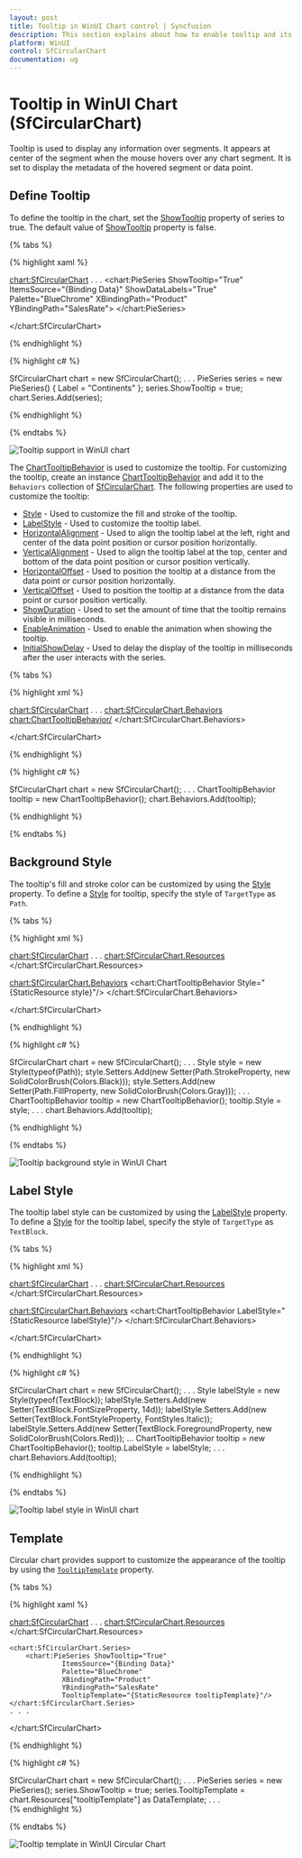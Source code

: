 ```yaml
---
layout: post
title: Tooltip in WinUI Chart control | Syncfusion
description: This section explains about how to enable tooltip and its customization in Syncfusion WinUI Chart (SfCircularChart) control
platform: WinUI
control: SfCircularChart
documentation: ug
---
```


# Tooltip in WinUI Chart (SfCircularChart)

Tooltip is used to display any information over segments. It appears at center of the segment when the mouse hovers over any chart segment. It is set to display the metadata of the hovered segment or data point.

## Define Tooltip

To define the tooltip in the chart, set the [ShowTooltip]() property of series to true. The default value of [ShowTooltip]() property is false.

{% tabs %}

{% highlight xaml %}

<chart:SfCircularChart>
. . .
    <chart:PieSeries ShowTooltip="True"
                     ItemsSource="{Binding Data}" 
                     ShowDataLabels="True" 
                     Palette="BlueChrome"
                     XBindingPath="Product" 
                     YBindingPath="SalesRate">
    </chart:PieSeries>

</chart:SfCircularChart>

{% endhighlight %}

{% highlight c# %}

SfCircularChart chart = new SfCircularChart();
. . .
PieSeries series = new PieSeries() { Label = "Continents" };
series.ShowTooltip = true;
chart.Series.Add(series);

{% endhighlight %}

{% endtabs %}

![Tooltip support in WinUI chart](Tooltip_Images/WinUI_pie_chart_tooltip.png)

The [ChartTooltipBehavior]() is used to customize the tooltip. For customizing the tooltip, create an instance [ChartTooltipBehavior]() and add it to the `Behaviors` collection of [SfCircularChart](). The following properties are used to customize the tooltip:

* [Style]() - Used to customize the fill and stroke of the tooltip.
* [LabelStyle]() - Used to customize the tooltip label.
* [HorizontalAlignment]() - Used to align the tooltip label at the left, right and center of the data point position or cursor position horizontally.
* [VerticalAlignment]() - Used to align the tooltip label at the top, center and bottom of the data point position or cursor position vertically.
* [HorizontalOffset]() - Used to position the tooltip at a distance from the data point or cursor position horizontally.
* [VerticalOffset]() - Used to position the tooltip at a distance from the data point or cursor position vertically.
* [ShowDuration]() - Used to set the amount of time that the tooltip remains visible in milliseconds.
* [EnableAnimation]() - Used to enable the animation when showing the tooltip.
* [InitialShowDelay]() - Used to delay the display of the tooltip in milliseconds after the user interacts with the series.

{% tabs %}

{% highlight xml %}

<chart:SfCircularChart>
. . .
<chart:SfCircularChart.Behaviors>
    <chart:ChartTooltipBehavior/>
</chart:SfCircularChart.Behaviors>

</chart:SfCircularChart>

{% endhighlight %}

{% highlight c# %}

SfCircularChart chart = new SfCircularChart();
. . .
ChartTooltipBehavior tooltip = new ChartTooltipBehavior();
chart.Behaviors.Add(tooltip);

{% endhighlight %}

{% endtabs %}

## Background Style

The tooltip's fill and stroke color can be customized by using the [Style]() property. To define a [Style]() for tooltip, specify the style of `TargetType` as `Path`.

{% tabs %}

{% highlight xml %}

<chart:SfCircularChart>
. . .
<chart:SfCircularChart.Resources>
    <Style TargetType="Path" x:Key="style">
        <Setter Property="Stroke" Value="Black"/>
        <Setter Property="Fill" Value="Gray"/>
    </Style>
</chart:SfCircularChart.Resources>

<chart:SfCircularChart.Behaviors>
    <chart:ChartTooltipBehavior Style="{StaticResource style}"/>
</chart:SfCircularChart.Behaviors>

</chart:SfCircularChart>

{% endhighlight %}

{% highlight c# %}

SfCircularChart chart = new SfCircularChart();
. . .
Style style = new Style(typeof(Path));
style.Setters.Add(new Setter(Path.StrokeProperty, new SolidColorBrush(Colors.Black)));
style.Setters.Add(new Setter(Path.FillProperty, new SolidColorBrush(Colors.Gray)));
. . .
ChartTooltipBehavior tooltip = new ChartTooltipBehavior();
tooltip.Style = style;
. . . 
chart.Behaviors.Add(tooltip);

{% endhighlight %}

{% endtabs %}

![Tooltip background style in WinUI Chart](Tooltip_Images/WinUI_pie_chart_tooltip_background_customization.png)

## Label Style

The tooltip label style can be customized by using the [LabelStyle]() property. To define a [Style]() for the tooltip label, specify the style of `TargetType` as `TextBlock`.

{% tabs %}

{% highlight xml %}

<chart:SfCircularChart>
. . .
<chart:SfCircularChart.Resources>
    <Style TargetType="TextBlock" x:Key="labelStyle">
        <Setter Property="FontSize" Value="14"/>
        <Setter Property="Foreground" Value="Red"/>
        <Setter Property="FontStyle" Value="Italic"/>
    </Style>
</chart:SfCircularChart.Resources>

<chart:SfCircularChart.Behaviors>
    <chart:ChartTooltipBehavior LabelStyle="{StaticResource labelStyle}"/>
</chart:SfCircularChart.Behaviors>

</chart:SfCircularChart>

{% endhighlight %}

{% highlight c# %}

SfCircularChart chart = new SfCircularChart();
. . .
Style labelStyle = new Style(typeof(TextBlock));
labelStyle.Setters.Add(new Setter(TextBlock.FontSizeProperty, 14d));
labelStyle.Setters.Add(new Setter(TextBlock.FontStyleProperty, FontStyles.Italic));
labelStyle.Setters.Add(new Setter(TextBlock.ForegroundProperty, new SolidColorBrush(Colors.Red)));
...
ChartTooltipBehavior tooltip = new ChartTooltipBehavior();
tooltip.LabelStyle = labelStyle;
. . .
chart.Behaviors.Add(tooltip);

{% endhighlight %}

{% endtabs %}

![Tooltip label style in WinUI chart](Tooltip_Images/WinUI_pie_chart_tooltip_label_customization.png)

## Template

Circular chart provides support to customize the appearance of the tooltip by using the [`TooltipTemplate`]() property. 

{% tabs %}

{% highlight xaml %}

<chart:SfCircularChart>
. . .
    <chart:SfCircularChart.Resources>
        <DataTemplate x:Key="tooltipTemplate">
            <StackPanel Orientation="Horizontal">
                <TextBlock Text="{Binding Item.Product}" Foreground="Black" FontWeight="Medium" FontSize="12" HorizontalAlignment="Center" VerticalAlignment="Center"/>
                <TextBlock Text=" : " Foreground="Black" FontWeight="Medium" FontSize="12" HorizontalAlignment="Center" VerticalAlignment="Center"/>
                <TextBlock Text="{Binding Item.SalesRate}" Foreground="Black" FontWeight="Medium" FontSize="12" HorizontalAlignment="Center" VerticalAlignment="Center"/>
            </StackPanel>
        </DataTemplate>
    </chart:SfCircularChart.Resources>

    <chart:SfCircularChart.Series>
        <chart:PieSeries ShowTooltip="True"
                 ItemsSource="{Binding Data}" 
                 Palette="BlueChrome"
                 XBindingPath="Product" 
                 YBindingPath="SalesRate"
                 TooltipTemplate="{StaticResource tooltipTemplate}"/>
    </chart:SfCircularChart.Series>
    . . .
</chart:SfCircularChart>

{% endhighlight %}

{% highlight c# %}

SfCircularChart chart = new SfCircularChart();
. . .
PieSeries series = new PieSeries();
series.ShowTooltip = true;
series.TooltipTemplate = chart.Resources["tooltipTemplate"] as DataTemplate;
. . .     
{% endhighlight %}

{% endtabs %}

![Tooltip template in WinUI Circular Chart](Tooltip_Images/WinUI_pie_chart_tooltip_template.png)


